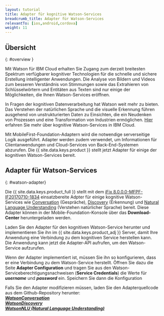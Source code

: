 ```yaml
---
layout: tutorial
title: Adapter für kognitive Watson-Services
breadcrumb_title: Adapter für Watson-Services
relevantTo: [ios,android,cordova]
weight: 11
---
```

<!-- NLS_CHARSET=UTF-8 -->
## Übersicht
{: #overview }

Mit Watson für IBM Cloud erhalten Sie Zugang zum derzeit breitesten Spektrum verfügbarer kognitiver Technologien für die schnelle und sichere Erstellung intelligenter Anwendungen. Die Analyse von Bildern und Videos zum besseren Verständnis von Stimmungen sowie das Extrahieren von Schlüsselwörtern und Entitäten aus Texten sind nur einige der Möglichkeiten, die Ihnen Watson-Services eröffnen. 

In Fragen der kognitiven Datenverarbeitung hat Watson weit mehr zu bieten. Das Verstehen der natürlichen Sprache und die visuelle Erkennung führen ausgehend von unstrukturierten Daten zu Einsichten, die ein Neudenken von Prozessen und eine Transformation von Industrien ermöglichen. [Hier](https://www.ibm.com/watson/developercloud/) erfahren Sie mehr über kognitive Watson-Services in IBM Cloud. 

Mit MobileFirst-Foundation-Adaptern wird die notwendige serverseitige Logik ausgeführt. Adapter werden zudem verwendet, um Informationen für Clientanwendungen und Cloud-Services von Back-End-Systemen abzurufen. Die {{ site.data.keys.product }} stellt jetzt Adapter für einige der kognitiven Watson-Services bereit. 

##  Adapter für Watson-Services
{: #watson-adapter}

Die {{ site.data.keys.product_full }} stellt mit dem [iFix 8.0.0.0-MFPF-IF20170710-1834](https://mobilefirstplatform.ibmcloud.com/blog/2017/07/11/8-0-ifix-release/) einsatzbereite Adpter für einige kognitive Watson-Services wie [Conversation](https://www.ibm.com/watson/developercloud/conversation.html) (Gespräche), [Discovery](https://www.ibm.com/watson/developercloud/discovery.html) (Erkennung) und [Natural Language Understanding](https://www.ibm.com/watson/developercloud/natural-language-understanding.html) (Verstehen natürlicher Sprache) bereit. Diese Adapter können in der Mobile-Foundation-Konsole über das **Download-Center** heruntergeladen werden. 

Laden Sie den Adapter für den kognitiven Watson-Service herunter und implementieren Sie ihn im {{ site.data.keys.product_adj }} Server, damit Ihre Anwendung eine Verbindung zu dem kognitiven Service herstellen kann. Die Anwendung kann jetzt die Adapter-API aufrufen, um den Watson-Service aufzurufen. 

Wenn der Adapter implementiert ist, müssen Sie ihn so konfigurieren, dass er eine Verbindung zu dem Watson-Service herstellt. Öffnen Sie dazu die Seite **Adapter Configuration** und tragen Sie aus den Watson-Serviceberechtigungsnachweisen (**Service Credentials**) die Werte für _**username**_ und _**password**_ ein. Speichern Sie dann die Konfiguration 

Falls Sie den Adapter modifizieren müssen, laden Sie den Adapterquellcode aus dem Github-Repository herunter: <br/>
[_**WatsonConversation**_](https://github.com/mfpdev/mfp-extension-adapters/tree/master/WatsonConversationAdapter)<br/> [_**WatsonDiscovery**_](https://github.com/mfpdev/mfp-extension-adapters/tree/master/WatsonDiscoveryAdapter)<br/>
[_**WatsonNLU (Natural Language Understanding)**_](https://github.com/mfpdev/mfp-extension-adapters/tree/master/WatsonNLUAdapter)
